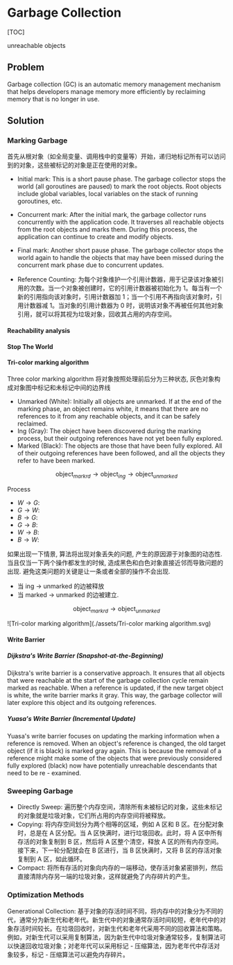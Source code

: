 # Garbage Collection

[TOC]

unreachable objects

## Problem

Garbage collection (GC) is an automatic memory management mechanism that helps developers manage memory more efficiently by reclaiming memory that is no longer in use. 

## Solution

### Marking Garbage

首先从根对象（如全局变量、调用栈中的变量等）开始，递归地标记所有可以访问到的对象，这些被标记的对象是正在使用的对象。

- Initial mark: This is a short pause phase. The garbage collector stops the world (all goroutines are paused) to mark the root objects. Root objects include global variables, local variables on the stack of running goroutines, etc.
- Concurrent mark: After the initial mark, the garbage collector runs concurrently with the application code. It traverses all reachable objects from the root objects and marks them. During this process, the application can continue to create and modify objects.
- Final mark: Another short pause phase. The garbage collector stops the world again to handle the objects that may have been missed during the concurrent mark phase due to concurrent updates.

- Reference Counting: 为每个对象维护一个引用计数器，用于记录该对象被引用的次数。当一个对象被创建时，它的引用计数器被初始化为 1。每当有一个新的引用指向该对象时，引用计数器加 1；当一个引用不再指向该对象时，引用计数器减 1。当对象的引用计数器为 0 时，说明该对象不再被任何其他对象引用，就可以将其视为垃圾对象，回收其占用的内存空间。

#### Reachability analysis

#### Stop The World



#### Tri-color marking algorithm

Three color marking algorithm 将对象按照处理前后分为三种状态, 灰色对象构成对象图中标记和未标记中间的边界线

- Unmarked (White): Initially all objects are unmarked. If at the end of the marking phase, an object remains white, it means that there are no references to it from any reachable objects, and it can be safely reclaimed.
- Ing (Gray): The object have been discovered during the marking process, but their outgoing references have not yet been fully explored.
- Marked (Black): The objects are those that have been fully explored. All of their outgoing references have been followed, and all the objects they refer to have been marked.


$$
\text{object}_{markrd} \to \text{object}_{ing} \to \text{object}_{unmarked}
$$

Process

- $W \to G$: 
- $G \to W$: 
- $B \to G$: 
- $G \to B$: 
- $W \to B$: 
- $B \to W$: 


如果出现一下情景, 算法将出现对象丢失的问题, 产生的原因源于对象图的动态性. 当且仅当一下两个操作都发生的时候, 造成黑色和白色对象直接近邻而导致问题的出现. 避免这类问题的关键是让一条或者全部的操作不会出现.

- 当 ing -> unmarked 的边被释放
- 当 marked -> unmarked 的边被建立.

$$
\text{object}_{markrd} \to \text{object}_{unmarked}
$$

![Tri-color marking algorithm](./assets/Tri-color marking algorithm.svg)

#### Write Barrier

##### Dijkstra's Write Barrier (Snapshot-at-the-Beginning)

Dijkstra's write barrier is a conservative approach. It ensures that all objects that were reachable at the start of the garbage collection cycle remain marked as reachable. When a reference is updated, if the new target object is white, the write barrier marks it gray. This way, the garbage collector will later explore this object and its outgoing references.

##### Yuasa's Write Barrier (Incremental Update)

Yuasa's write barrier focuses on updating the marking information when a reference is removed. When an object's reference is changed, the old target object (if it is black) is marked gray again. This is because the removal of a reference might make some of the objects that were previously considered fully explored (black) now have potentially unreachable descendants that need to be re - examined.

### Sweeping Garbage

- Directly Sweep: 遍历整个内存空间，清除所有未被标记的对象，这些未标记的对象就是垃圾对象，它们所占用的内存空间将被释放。
- Copying: 将内存空间划分为两个相等的区域，例如 A 区和 B 区。在分配对象时，总是在 A 区分配。当 A 区快满时，进行垃圾回收。此时，将 A 区中所有存活的对象复制到 B 区，然后将 A 区整个清空，释放 A 区的所有内存空间。接下来，下一轮分配就会在 B 区进行，当 B 区快满时，又将 B 区的存活对象复制到 A 区，如此循环。
- Compact: 将所有存活的对象向内存的一端移动，使存活对象紧密排列，然后直接清除内存另一端的垃圾对象，这样就避免了内存碎片的产生。

### Optimization Methods

Generational Collection: 基于对象的存活时间不同，将内存中的对象分为不同的代，通常分为新生代和老年代。新生代中的对象通常存活时间较短，老年代中的对象存活时间较长。在垃圾回收时，对新生代和老年代采用不同的回收算法和策略。例如，对新生代可以采用复制算法，因为新生代中垃圾对象通常较多，复制算法可以快速回收垃圾对象；对老年代可以采用标记 - 压缩算法，因为老年代中存活对象较多，标记 - 压缩算法可以避免内存碎片。
